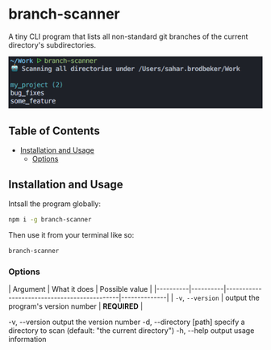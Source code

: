 # branch-scanner

A tiny CLI program that lists all non-standard git branches of the current directory's subdirectories.

![screenshot](./docs/screenshot.png)

## Table of Contents

- [Installation and Usage](#installation-and-usage)
    * [Options](#options)

## Installation and Usage

Intsall the program globally:
```sh
npm i -g branch-scanner
```

Then use it from your terminal like so:
```sh
branch-scanner
```

### Options

| Argument | What it does | Possible value |
|----------|----------|---------------------------------------------|--------------|
| `-v`, `--version` | output the program's version number | **REQUIRED** |

-v, --version           output the version number
  -d, --directory [path]  specify a directory to scan (default: "the current directory")
  -h, --help              output usage information
